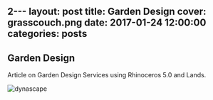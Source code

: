 2---
layout: post
title: Garden Design
cover: grasscouch.png
date:   2017-01-24 12:00:00
categories: posts
---

## Garden Design


Article on Garden Design Services using Rhinoceros 5.0 and Lands. 

![dynascape](/flex/images/74k2.jpg) 
